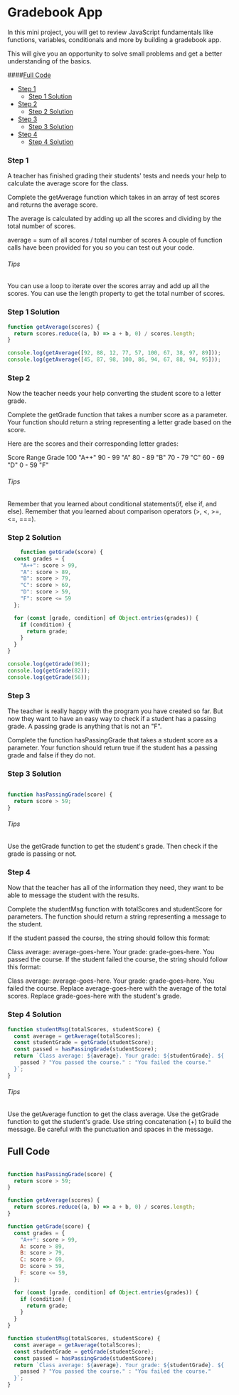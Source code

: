 # Gradebook App
In this mini project, you will get to 
review JavaScript fundamentals like functions, 
variables, conditionals and more by building a gradebook app.

This will give you an opportunity to solve 
small problems and get a better understanding of the basics.
  
 
####[Full Code](#full-code)

- [Step 1](#step-1)
    - [Step 1 Solution](#step-1-solution)
- [Step 2](#step-2)
    - [Step 2 Solution](#step-2-solution)
- [Step 3](#step-3)
    - [Step 3 Solution](#step-3-solution)
- [Step 4](#step-4)
    - [Step 4 Solution](#step-4-solution)

### Step 1

A teacher has finished grading their students' 
tests and needs your help to calculate the average score for the class.

Complete the getAverage function which takes 
in an array of test scores and returns the average score.

The average is calculated by adding 
up all the scores and dividing by the total number of scores.

average = sum of all scores / total number of scores
A couple of function calls have been 
provided for you so you can test out your code.


###### Tips

You can use a loop to iterate 
over the scores array and add up all the scores.
You can use the length property 
to get the total number of scores.

### Step 1 Solution

```js
function getAverage(scores) {
  return scores.reduce((a, b) => a + b, 0) / scores.length;
}

console.log(getAverage([92, 88, 12, 77, 57, 100, 67, 38, 97, 89]));
console.log(getAverage([45, 87, 98, 100, 86, 94, 67, 88, 94, 95]));
```

### Step 2

Now the teacher needs your help 
converting the student score to a letter grade.

Complete the getGrade function that 
takes a number score as a parameter. 
Your function should return a string 
representing a letter grade based on the score.

Here are the scores and their 
corresponding letter grades:

Score Range Grade
100 "A++"
90 - 99 "A"
80 - 89 "B"
70 - 79 "C"
60 - 69 "D"
0 - 59  "F"

###### Tips

Remember that you learned about conditional statements(if, else if, and else).
Remember that you learned about comparison operators (>, <, >=, <=, ===).

### Step 2 Solution

```js
    function getGrade(score) {
  const grades = {
    "A++": score > 99,
    "A": score > 89,
    "B": score > 79,
    "C": score > 69,
    "D": score > 59,
    "F": score <= 59
  };

  for (const [grade, condition] of Object.entries(grades)) {
    if (condition) {
      return grade; 
    }
  }
}

console.log(getGrade(96));
console.log(getGrade(82));
console.log(getGrade(56));
```

### Step 3

The teacher is really happy with the
program you have created so far. But
now they want to have an easy way to
check if a student has a passing grade.
A passing grade is anything that is not an "F".

Complete the function hasPassingGrade
that takes a student score as a parameter.
Your function should return true if the
student has a passing grade and false if they do not.

### Step 3 Solution

```js

function hasPassingGrade(score) {
  return score > 59;
}

```

###### Tips

Use the getGrade function to get the
student's grade. Then check if the
grade is passing or not.


### Step 4

Now that the teacher has all of the
information they need, they want to
be able to message the student with the results.

Complete the studentMsg function with
totalScores and studentScore for parameters.
The function should return a string representing a message to the student.

If the student passed the course,
the string should follow this format:

Class average: average-goes-here.
Your grade: grade-goes-here. You passed the course.
If the student failed the course,
the string should follow this format:

Class average: average-goes-here.
Your grade: grade-goes-here. You failed the course.
Replace average-goes-here with the
average of the total scores.
Replace grade-goes-here with the student's grade.

### Step 4 Solution

```js
function studentMsg(totalScores, studentScore) {
  const average = getAverage(totalScores);
  const studentGrade = getGrade(studentScore);
  const passed = hasPassingGrade(studentScore);
  return `Class average: ${average}. Your grade: ${studentGrade}. ${
    passed ? "You passed the course." : "You failed the course."
  }`;
}
```

###### Tips

Use the getAverage function to get the class average.
Use the getGrade function to get the student's grade.
Use string concatenation (+) to build the message.
Be careful with the punctuation and spaces in the message.

## Full Code

```js  

function hasPassingGrade(score) {
  return score > 59;
}

function getAverage(scores) {
  return scores.reduce((a, b) => a + b, 0) / scores.length;
}

function getGrade(score) {
  const grades = {
    "A++": score > 99,
    A: score > 89,
    B: score > 79,
    C: score > 69,
    D: score > 59,
    F: score <= 59,
  };

  for (const [grade, condition] of Object.entries(grades)) {
    if (condition) {
      return grade;
    }
  }
}

function studentMsg(totalScores, studentScore) {
  const average = getAverage(totalScores);
  const studentGrade = getGrade(studentScore);
  const passed = hasPassingGrade(studentScore);
  return `Class average: ${average}. Your grade: ${studentGrade}. ${
    passed ? "You passed the course." : "You failed the course."
  }`;
}
```






